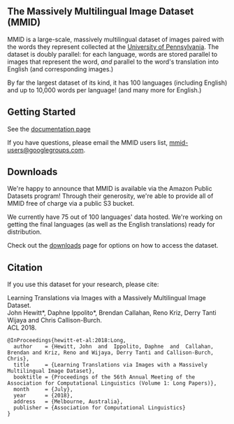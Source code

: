 ## The Massively Multilingual Image Dataset (MMID)

MMID is a large-scale, massively multilingual dataset of images paired with the words they represent collected at the [University of Pennsylvania](https://upenn.edu).
The dataset is doubly parallel: for each language, words are stored parallel to images that represent the word, _and_ parallel to the word's translation into English (and corresponding images.)

By far the largest dataset of its kind, it has 100 languages (including English) and up to 10,000 words per language! (and many more for English.)

## Getting Started

See the [documentation page](doc.html)

If you have questions, please email the MMID users list, mmid-users@googlegroups.com.

## Downloads

We're happy to announce that MMID is available via the Amazon Public Datasets program!
Through their generosity, we're able to provide all of MMID free of charge via a public S3 bucket.

We currently have 75 out of 100 languages' data hosted.
We're working on getting the final languages (as well as the English translations) ready for distribution.

Check out the [downloads](downloads.html) page for options on how to access the dataset. 

## Citation

If you use this dataset for your research, please cite:

Learning Translations via Images with a Massively Multilingual Image Dataset. <br>
John Hewitt\*, Daphne Ippolito\*, Brendan Callahan, Reno Kriz, Derry Tanti Wijaya and Chris Callison-Burch. <br>
ACL 2018. <br>

```
@InProceedings{hewitt-et-al:2018:Long,
  author    = {Hewitt, John  and  Ippolito, Daphne  and  Callahan, Brendan and Kriz, Reno and Wijaya, Derry Tanti and Callison-Burch, Chris},
  title     = {Learning Translations via Images with a Massively Multilingual Image Dataset},
  booktitle = {Proceedings of the 56th Annual Meeting of the Association for Computational Linguistics (Volume 1: Long Papers)},
  month     = {July},
  year      = {2018},
  address   = {Melbourne, Australia},
  publisher = {Association for Computational Linguistics}
}
```
